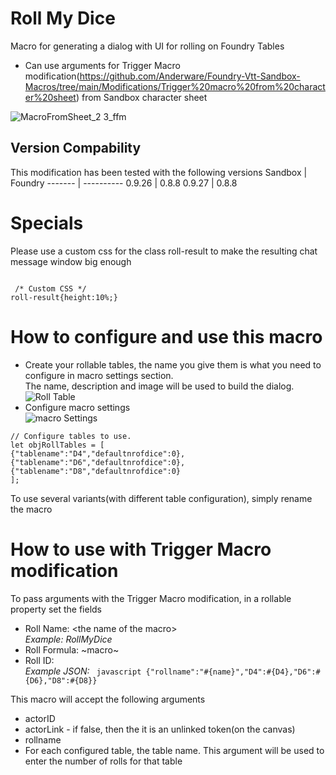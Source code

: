 # Roll My Dice
Macro for generating a dialog with UI for rolling on Foundry Tables

+ Can use arguments for Trigger Macro modification(https://github.com/Anderware/Foundry-Vtt-Sandbox-Macros/tree/main/Modifications/Trigger%20macro%20from%20character%20sheet) from Sandbox character sheet

![MacroFromSheet_2 3_ffm](https://user-images.githubusercontent.com/81265884/130839256-1f1d54f2-48b4-4f69-8c12-4624583d19ec.gif)

## Version Compability
This modification has been tested with the following versions
Sandbox  | Foundry
-------  | ----------
0.9.26   | 0.8.8
0.9.27   | 0.8.8

# Specials
Please use a custom css for the class roll-result to make the resulting chat message window big enough
``` css![macro Settings](https://user-images.githubusercontent.com/81265884/130842817-47825803-e193-457a-bea3-e3cf32a1c717.png)

 /* Custom CSS */
roll-result{height:10%;}
```
# How to configure and use this macro
* Create your rollable tables, the name you give them is what you need to configure in macro settings section.  
The name, description and image will be used to build the dialog.  
![Roll Table](https://user-images.githubusercontent.com/81265884/130842626-07a5b40a-c65a-4582-9990-9d659f5e63e3.png)
* Configure macro settings  
![macro Settings](https://user-images.githubusercontent.com/81265884/130842860-2c5ebb28-6438-4536-9993-1094bb31d0d2.png)  
```
// Configure tables to use.
let objRollTables = [
{"tablename":"D4","defaultnrofdice":0},
{"tablename":"D6","defaultnrofdice":0},
{"tablename":"D8","defaultnrofdice":0}
];
```  

To use several variants(with different table configuration), simply rename the macro

# How to use with Trigger Macro modification
To pass arguments with the Trigger Macro modification, in a rollable property set the fields
+ Roll Name: \<the name of the macro\>  
*Example: RollMyDice*
+ Roll Formula: \~macro\~
+ Roll ID: <Valid JSON string with parameters to pass>  
*Example JSON:* ``` javascript {"rollname":"#{name}","D4":#{D4},"D6":#{D6},"D8":#{D8}}``` 
 
 
 This macro will accept the following arguments
 * actorID
 * actorLink - if false, then the it is an unlinked token(on the canvas)
 * rollname
 * For each configured table, the table name. This argument will be used to enter the number of rolls for that table
 
